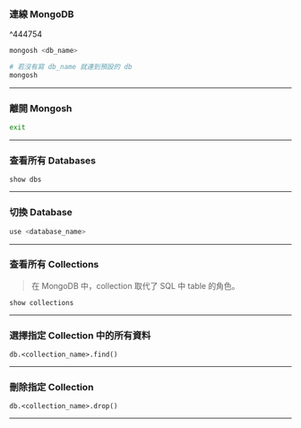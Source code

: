 ### 連線 MongoDB

^444754

```bash
mongosh <db_name>

# 若沒有寫 db_name 就連到預設的 db
mongosh
```

---

### 離開 Mongosh

```bash
exit
```

---

### 查看所有 Databases

```mongosh
show dbs
```

---

### 切換 Database

```bash
use <database_name>
```

---

### 查看所有 Collections

>在 MongoDB 中，collection 取代了 SQL 中 table 的角色。

```mongosh
show collections
```

---

### 選擇指定 Collection 中的所有資料

```mongosh
db.<collection_name>.find()
```

---

### 刪除指定 Collection

```mongosh
db.<collection_name>.drop()
```

---
